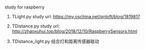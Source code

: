 study for raspberry

1. TLight.py
study url: https://my.oschina.net/qnloft/blog/1819817

2. TDistance.py
study url: http://zhaoxuhui.top/blog/2018/12/10/RaspberrySensors.html

3. TDistance_light.py
结合灯和距离传感器联动

